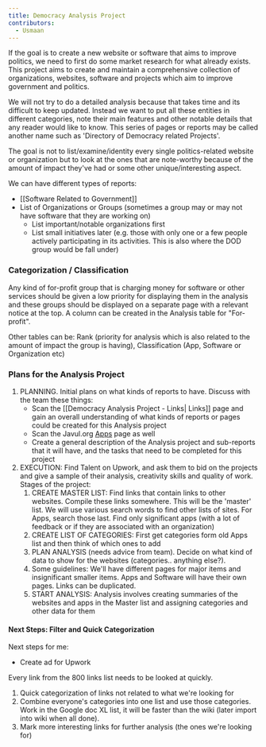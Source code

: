 ```yaml
---
title: Democracy Analysis Project
contributors:
  - Usmaan
---
```


If the goal is to create a new website or software that aims to improve
politics, we need to first do some market research for what already
exists. This project aims to create and maintain a comprehensive
collection of organizations, websites, software and projects which aim
to improve government and politics.

We will not try to do a detailed analysis because that takes time and
its difficult to keep updated. Instead we want to put all these entities
in different categories, note their main features and other notable
details that any reader would like to know. This series of pages or
reports may be called another name such as 'Directory of Democracy
related Projects'.

The goal is not to list/examine/identity every single politics-related
website or organization but to look at the ones that are note-worthy
because of the amount of impact they've had or some other
unique/interesting aspect.

We can have different types of reports:

- [[Software Related to Government]]
- List of Organizations or Groups (sometimes a group may or may not have
  software that they are working on)
  - List important/notable organizations first
  - List small initiatives later (e.g. those with only one or a few
    people actively participating in its activities. This is also where
    the DOD group would be fall under)

### Categorization / Classification

Any kind of for-profit group that is charging money for software or
other services should be given a low priority for displaying them in the
analysis and these groups should be displayed on a separate page with a
relevant notice at the top. A column can be created in the Analysis
table for "For-profit".

Other tables can be: Rank (priority for analysis which is also related
to the amount of impact the group is having), Classification (App,
Software or Organization etc)

### Plans for the Analysis Project

1.  PLANNING. Initial plans on what kinds of reports to have. Discuss
    with the team these things:
    - Scan the [[Democracy Analysis Project - Links| Links]] page
      and gain an overall understanding of what kinds of reports or
      pages could be created for this Analysis project
    - Scan the Javul.org
      [Apps](https://javul.org/wiki/Apps_and_Software_related_to_Government_and_Politics)
      page as well
    - Create a general description of the Analysis project and
      sub-reports that it will have, and the tasks that need to be
      completed for this project
2.  EXECUTION: Find Talent on Upwork, and ask them to bid on the
    projects and give a sample of their analysis, creativity skills and
    quality of work. Stages of the project:
    1.  CREATE MASTER LIST: Find links that contain links to other
        websites. Compile these links somewhere. This will be the
        'master' list. We will use various search words to find other
        lists of sites. For Apps, search those last. Find only
        significant apps (with a lot of feedback or if they are
        associated with an organization)
    2.  CREATE LIST OF CATEGORIES: First get categories form old Apps
        list and then think of which ones to add
    3.  PLAN ANALYSIS (needs advice from team). Decide on what kind of
        data to show for the websites (categories.. anything else?).
    4.  Some guidelines: We'll have different pages for major items and
        insignificant smaller items. Apps and Software will have their
        own pages. Links can be duplicated.
    5.  START ANALYSIS: Analysis involves creating summaries of the
        websites and apps in the Master list and assigning categories
        and other data for them

#### Next Steps: Filter and Quick Categorization

Next steps for me:

- Create ad for Upwork

Every link from the 800 links list needs to be looked at quickly.

1.  Quick categorization of links not related to what we're looking for
2.  Combine everyone's categories into one list and use those
    categories. Work in the Google doc XL list, it will be faster than
    the wiki (later import into wiki when all done).
3.  Mark more interesting links for further analysis (the ones we're
    looking for)
